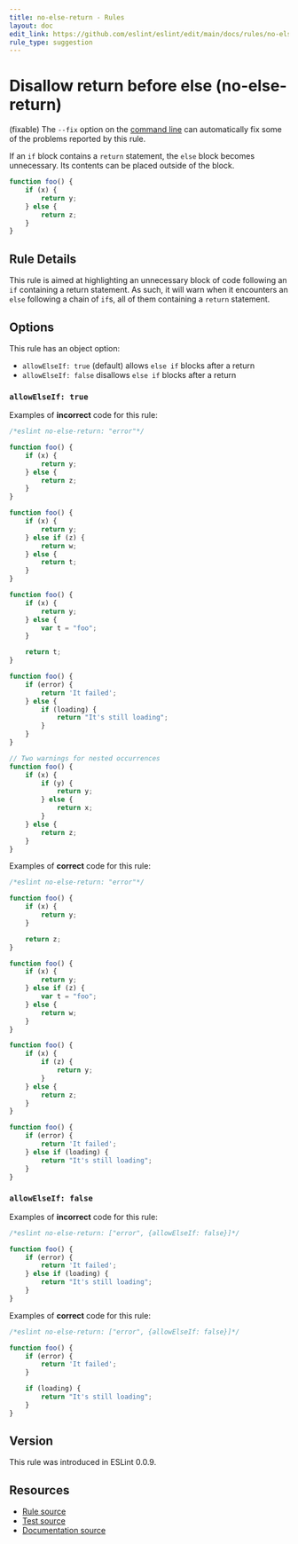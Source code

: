 ```yaml
---
title: no-else-return - Rules
layout: doc
edit_link: https://github.com/eslint/eslint/edit/main/docs/rules/no-else-return.md
rule_type: suggestion
---
```

<!-- Note: No pull requests accepted for this file. See README.md in the root directory for details. -->

# Disallow return before else (no-else-return)

(fixable) The `--fix` option on the [command line](../user-guide/command-line-interface#fixing-problems) can automatically fix some of the problems reported by this rule.

If an `if` block contains a `return` statement, the `else` block becomes unnecessary. Its contents can be placed outside of the block.

```js
function foo() {
    if (x) {
        return y;
    } else {
        return z;
    }
}
```

## Rule Details

This rule is aimed at highlighting an unnecessary block of code following an `if` containing a return statement. As such, it will warn when it encounters an `else` following a chain of `if`s, all of them containing a `return` statement.

## Options

This rule has an object option:

* `allowElseIf: true` (default) allows `else if` blocks after a return
* `allowElseIf: false` disallows `else if` blocks after a return

### `allowElseIf: true`

Examples of **incorrect** code for this rule:

```js
/*eslint no-else-return: "error"*/

function foo() {
    if (x) {
        return y;
    } else {
        return z;
    }
}

function foo() {
    if (x) {
        return y;
    } else if (z) {
        return w;
    } else {
        return t;
    }
}

function foo() {
    if (x) {
        return y;
    } else {
        var t = "foo";
    }

    return t;
}

function foo() {
    if (error) {
        return 'It failed';
    } else {
        if (loading) {
            return "It's still loading";
        }
    }
}

// Two warnings for nested occurrences
function foo() {
    if (x) {
        if (y) {
            return y;
        } else {
            return x;
        }
    } else {
        return z;
    }
}
```

Examples of **correct** code for this rule:

```js
/*eslint no-else-return: "error"*/

function foo() {
    if (x) {
        return y;
    }

    return z;
}

function foo() {
    if (x) {
        return y;
    } else if (z) {
        var t = "foo";
    } else {
        return w;
    }
}

function foo() {
    if (x) {
        if (z) {
            return y;
        }
    } else {
        return z;
    }
}

function foo() {
    if (error) {
        return 'It failed';
    } else if (loading) {
        return "It's still loading";
    }
}
```

### `allowElseIf: false`

Examples of **incorrect** code for this rule:

```js
/*eslint no-else-return: ["error", {allowElseIf: false}]*/

function foo() {
    if (error) {
        return 'It failed';
    } else if (loading) {
        return "It's still loading";
    }
}
```

Examples of **correct** code for this rule:

```js
/*eslint no-else-return: ["error", {allowElseIf: false}]*/

function foo() {
    if (error) {
        return 'It failed';
    }

    if (loading) {
        return "It's still loading";
    }
}
```

## Version

This rule was introduced in ESLint 0.0.9.

## Resources

* [Rule source](https://github.com/eslint/eslint/tree/HEAD/lib/rules/no-else-return.js)
* [Test source](https://github.com/eslint/eslint/tree/HEAD/tests/lib/rules/no-else-return.js)
* [Documentation source](https://github.com/eslint/eslint/tree/HEAD/docs/rules/no-else-return.md)

